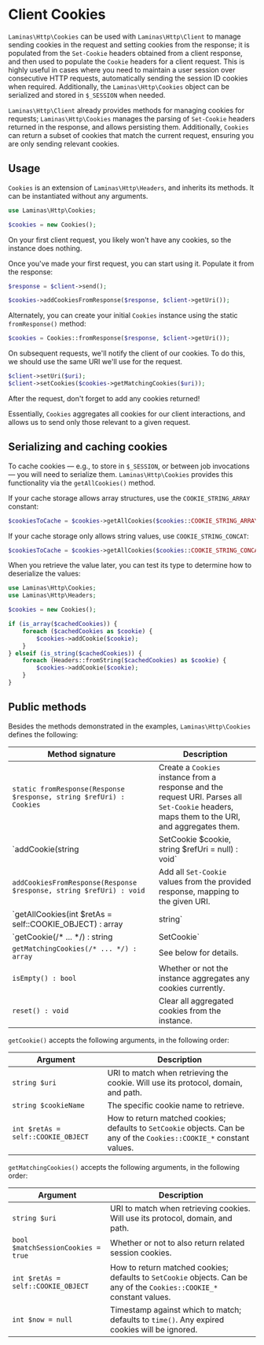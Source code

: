 # Client Cookies

`Laminas\Http\Cookies` can be used with `Laminas\Http\Client` to manage sending
cookies in the request and setting cookies from the response; it is populated
from the `Set-Cookie` headers obtained from a client response, and then used to
populate the `Cookie` headers for a client request. This is highly useful in
cases where you need to maintain a user session over consecutive HTTP requests,
automatically sending the session ID cookies when required. Additionally, the
`Laminas\Http\Cookies` object can be serialized and stored in `$_SESSION` when
needed.

`Laminas\Http\Client` already provides methods for managing cookies for requests;
`Laminas\Http\Cookies` manages the parsing of `Set-Cookie` headers returned in the
response, and allows persisting them. Additionally, `Cookies` can return a
subset of cookies that match the current request, ensuring you are only sending
relevant cookies.

## Usage

`Cookies` is an extension of `Laminas\Http\Headers`, and inherits its methods. It
can be instantiated without any arguments.

```php
use Laminas\Http\Cookies;

$cookies = new Cookies();
```

On your first client request, you likely won't have any cookies, so the
instance does nothing.

Once you've made your first request, you can start using it. Populate it from
the response:

```php
$response = $client->send();

$cookies->addCookiesFromResponse($response, $client->getUri());
```

Alternately, you can create your initial `Cookies` instance using the static `fromResponse()` method:

```php
$cookies = Cookies::fromResponse($response, $client->getUri());
```

On subsequent requests, we'll notify the client of our cookies. To do this, we
should use the same URI we'll use for the request.

```php
$client->setUri($uri);
$client->setCookies($cookies->getMatchingCookies($uri));
```

After the request, don't forget to add any cookies returned!

Essentially, `Cookies` aggregates all cookies for our client interactions, and
allows us to send only those relevant to a given request.

## Serializing and caching cookies

To cache cookies &mdash; e.g., to store in `$_SESSION`, or between job
invocations &mdash; you will need to serialize them. `Laminas\Http\Cookies`
provides this functionality via the `getAllCookies()` method.

If your cache storage allows array structures, use the `COOKIE_STRING_ARRAY` constant:

```php
$cookiesToCache = $cookies->getAllCookies($cookies::COOKIE_STRING_ARRAY);
```

If your cache storage only allows string values, use `COOKIE_STRING_CONCAT`:

```php
$cookiesToCache = $cookies->getAllCookies($cookies::COOKIE_STRING_CONCAT);
```

When you retrieve the value later, you can test its type to determine how to
deserialize the values:

```php
use Laminas\Http\Cookies;
use Laminas\Http\Headers;

$cookies = new Cookies();

if (is_array($cachedCookies)) {
    foreach ($cachedCookies as $cookie) {
        $cookies->addCookie($cookie);
    }
} elseif (is_string($cachedCookies)) {
    foreach (Headers::fromString($cachedCookies) as $cookie) {
        $cookies->addCookie($cookie);
    }
}
```

## Public methods

Besides the methods demonstrated in the examples, `Laminas\Http\Cookies` defines the following:

Method signature                                                    | Description
------------------------------------------------------------------- | -----------
`static fromResponse(Response $response, string $refUri) : Cookies` | Create a `Cookies` instance from a response and the request URI. Parses all `Set-Cookie` headers, maps them to the URI, and aggregates them.
`addCookie(string|SetCookie $cookie, string $refUri = null) : void` | Add a cookie, mapping it to the given URI. If no URI is provided, it will be inferred from the cookie value's domain and path.
`addCookiesFromResponse(Response $response, string $refUri) : void` | Add all `Set-Cookie` values from the provided response, mapping to the given URI.
`getAllCookies(int $retAs = self::COOKIE_OBJECT) : array|string`    | Retrieve all cookies. Returned array will have either `SetCookie` instances (the default), strings for each `Set-Cookie` declaration, or a single string containing all declarations, based on the `COOKIE_*` constant used.
`getCookie(/* ... */) : string|SetCookie`                           | Retrieve a single cookie by name for the given URI. See below for argument details.
`getMatchingCookies(/* ... */) : array`                             | See below for details.
`isEmpty() : bool`                                                  | Whether or not the instance aggregates any cookies currently.
`reset() : void`                                                    | Clear all aggregated cookies from the instance.

`getCookie()` accepts the following arguments, in the following order:

Argument                           | Description
---------------------------------- | -----------
`string $uri`                      | URI to match when retrieving the cookie. Will use its protocol, domain, and path.
`string $cookieName`               | The specific cookie name to retrieve.
`int $retAs = self::COOKIE_OBJECT` | How to return matched cookies; defaults to `SetCookie` objects. Can be any of the `Cookies::COOKIE_*` constant values.

`getMatchingCookies()` accepts the following arguments, in the following order:

Argument                           | Description
---------------------------------- | -----------
`string $uri`                      | URI to match when retrieving cookies. Will use its protocol, domain, and path.
`bool $matchSessionCookies = true` | Whether or not to also return related session cookies.
`int $retAs = self::COOKIE_OBJECT` | How to return matched cookies; defaults to `SetCookie` objects. Can be any of the `Cookies::COOKIE_*` constant values.
`int $now = null`                  | Timestamp against which to match; defaults to `time()`. Any expired cookies will be ignored.
